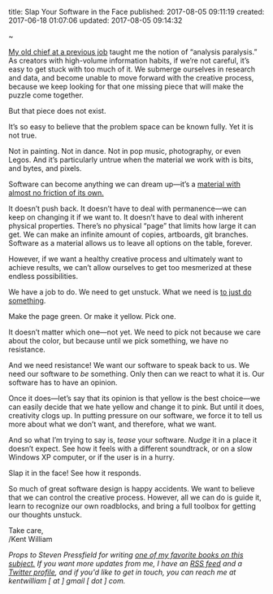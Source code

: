 title: Slap Your Software in the Face
published: 2017-08-05 09:11:19
created: 2017-06-18 01:07:06
updated: 2017-08-05 09:14:32

~

[My old chief at a previous job](http://www.willustration.com) taught me the notion of “analysis paralysis.” As creators with high-volume information habits, if we’re not careful, it’s easy to get stuck with too much of it. We submerge ourselves in research and data, and become unable to move forward with the creative process, because we keep looking for that one missing piece that will make the puzzle come together.

But that piece does not exist.

It’s so easy to believe that the problem space can be known fully. Yet it is not true.

Not in painting. Not in dance. Not in pop music, photography, or even Legos. And it’s particularly untrue when the material we work with is bits, and bytes, and pixels.

Software can become anything we can dream up—it’s a [material with almost no friction of its own.](https://books.google.com/books?id=g573kw36QMUC&pg=PA3&lpg=PA3&dq=%22material+without+qualities%22&source=bl&ots=kktsLi2v86&sig=3zvHf50iRi99NowM0wXTNFWYYRE&hl=en&sa=X&ved=0ahUKEwi60MnwzL_VAhVkrlQKHSzlDvwQ6AEINDAC#v=onepage&q=%22material%20without%20qualities%22&f=false)

It doesn’t push back. It doesn’t have to deal with permanence—we can keep on changing it if we want to. It doesn’t have to deal with inherent physical properties. There’s no physical “page” that limits how large it can get. We can make an infinite amount of copies, artboards, git branches. Software as a material allows us to leave all options on the table, forever.

However, if we want a healthy creative process and ultimately want to achieve results, we can’t allow ourselves to get too mesmerized at these endless possibilities.

We have a job to do. We need to get unstuck. What we need is [to just do something](https://www.youtube.com/watch?v=ZXsQAXx_ao0).

Make the page green. Or make it yellow. Pick one.

It doesn’t matter which one—not yet. We need to pick not because we care about the color, but because until we pick something, we have no resistance.

And we need resistance! We want our software to speak back to us. We need our software to _be_ something. Only then can we react to what it is. Our software has to have an opinion.

Once it does—let’s say that its opinion is that yellow is the best choice—we can easily decide that we hate yellow and change it to pink. But until it does, creativity clogs up. In putting pressure on our software, we force it to tell us more about what we don’t want, and therefore, what we want.

And so what I’m trying to say is, _tease_ your software. _Nudge_ it in a place it doesn’t expect. See how it feels with a different soundtrack, or on a slow Windows XP computer, or if the user is in a hurry.

Slap it in the face! See how it responds.

So much of great software design is happy accidents. We want to believe that we can control the creative process. However, all we can do is guide it, learn to recognize our own roadblocks, and bring a full toolbox for getting our thoughts unstuck.

Take care,  
/Kent William

_Props to Steven Pressfield for writing [one of my favorite books on this subject.](https://www.amazon.com/Do-Work-Steven-Pressfield/dp/1936719010/) If you want more updates from me, I have an [RSS feed](/articles.rss) and a [Twitter profile](https://www.twitter.com/oerhoert), and if you'd like to get in touch, you can reach me at kentwilliam [ at ] gmail [ dot ] com._
